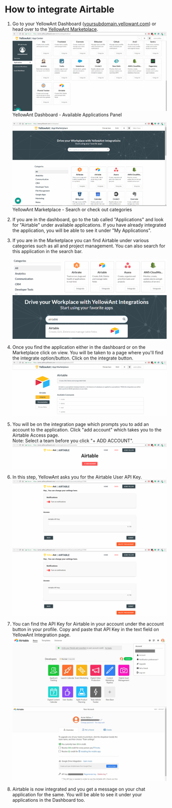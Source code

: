 # **How to integrate Airtable**

1. Go to your YellowAnt Dashboard \([yoursubdomain.yellowant.com](/yoursubdomain.yellowant.com)\) or head over to the [YellowAnt Marketplace](https://www.yellowant.com/marketplace).  
   ![](/assets/airtable1.png)YellowAnt Dashboard - Available Applications Panel

   ![](/assets/InstaMP.png)YellowAnt Marketplace - Search or check out categories

2. If you are in the dashboard, go to the tab called "Applications" and look for "Airtable" under available applications. If you have already integrated the application, you will be able to see it under "My Applications".

3. If you are in the Marketplace you can find Airtable under various categories such as all and project management. You can also search for this application in the search bar.

   ![](/assets/asana1.png)  
   ![](/assets/airtable2.png)

4. Once you find the application either in the dashboard or on the Marketplace click on view. You will be taken to a page where you'll find the integrate option/button. Click on the integrate button.  
   ![](/assets/airtable3.png)

5. You will be on the integration page which prompts you to add an account to the application. Click "add account" which takes you to the Airtable Access page.  
   Note: Select a team before you click "+ ADD ACCOUNT".  
   ![](/assets/airtable4.png)

6. In this step, YellowAnt asks you for the Airtable User API Key.  
   ![](/assets/airtable8.png)![](/assets/airtable8.png)

7. You can find the API Key for Airtable in your account under the account button in your profile. Copy and paste that API Key in the text field on YellowAnt Integration page.  
   ![](/assets/aitable9.JPG)  
   ![](/assets/aitable10.JPG)

8. Airtable is now integrated and you get a message on your chat application for the same. You will be able to see it under your applications in the Dashboard too.



